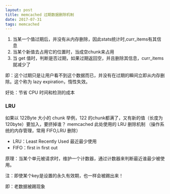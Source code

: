 ```yaml
---
layout: post
title: memcached 过期数据删除机制
date: 2017-07-31
tags: memcached    
---
```


1. 当某一个值过期后，并没有从内存删除，因此stats统计时,curr_items有其信息
2. 当某个新值去占用它的位置时，当成空chunk来占用
3. 当 get 值时，判断是否过期，如果过期返回空，并且删除其信息，curr_items就减少了

即：这个过期只是让用户看不到这个数据而已，并没有在过期的瞬间立即从内存删除。这个称为 lazy expiration，惰性失效。

好处：节省 CPU 时间和检测的成本

### LRU

如果以 122Byte 大小的 chunk 举例，122 的chunk都满了，又有新的值（长度为120byte）要加入，要挤掉谁？
memcached 此处使用的 LRU 删除机制 （操作系统的内存管理，常用 FIFO,LRU 删除）
- LRU：Least Recently Used 最近最少使用
- FIFO：first in first out

原理：当某个单元被请求时，维护一个计数器，通过计数器来判断最近谁最少被使用。

注：即使某个key是设置的永久有效期，也一样会被踢出来！

即：老数据被踢现象